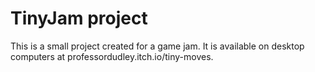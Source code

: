 # TinyJam project

This is a small project created for a game jam. It is available on desktop computers at professordudley.itch.io/tiny-moves.
